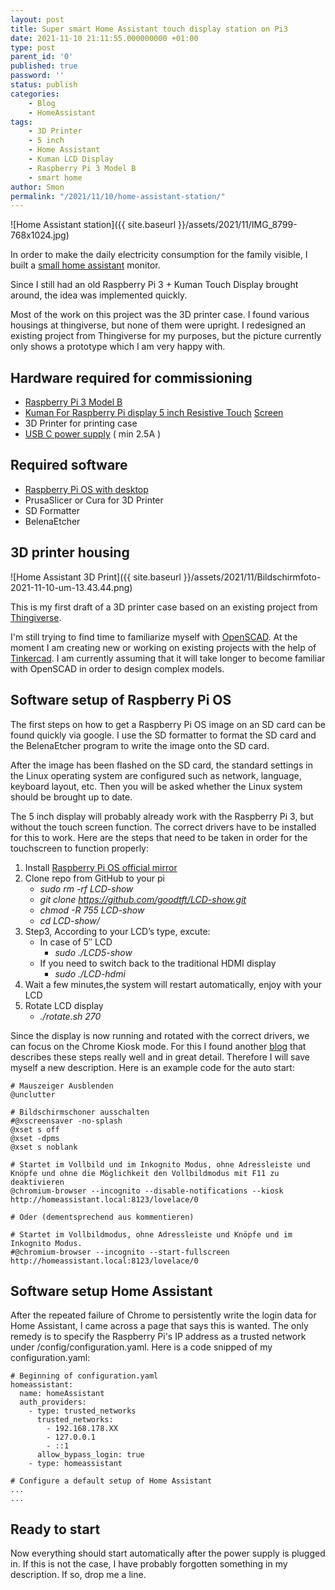 ```yaml
--- 
layout: post 
title: Super smart Home Assistant touch display station on Pi3 
date: 2021-11-10 21:11:55.000000000 +01:00 
type: post 
parent_id: '0' 
published: true 
password: '' 
status: publish 
categories: 
    - Blog 
    - HomeAssistant 
tags: 
    - 3D Printer 
    - 5 inch 
    - Home Assistant 
    - Kuman LCD Display 
    - Raspberry Pi 3 Model B 
    - smart home 
author: Smon
permalink: "/2021/11/10/home-assistant-station/" 
---
```


![Home Assistant station]({{ site.baseurl }}/assets/2021/11/IMG_8799-768x1024.jpg)

In order to make the daily electricity consumption for the family visible, I built a [small home assistant](http://elesie.de/2021/11/10/home-assistant-station/) monitor.

Since I still had an old Raspberry Pi 3 + Kuman Touch Display brought around, the idea was implemented quickly.

Most of the work on this project was the 3D printer case. I found various housings at thingiverse, but none of them were upright. I redesigned an existing project from Thingiverse for my purposes, but the picture currently only shows a prototype which I am very happy with.

**Hardware required for commissioning**
---------------------------------------

*   [Raspberry Pi 3 Model B](https://www.amazon.de/Raspberry-Pi-3BPLUS-R-Prozessor-Computer/dp/B07HX37B17/ref=sr_1_6?__mk_de_DE=ÅMÅŽÕÑ&crid=SQ7OAA1N9OAH&keywords=raspberry+pi+3+b%2B&qid=1636547572&qsid=262-3631401-7484166&sprefix=Raspberry+Pi+3+%2Caps%2C180&sr=8-6&sres=B07BFH96M3%2CB09HNPJCF7%2CB07N3QYTFJ%2CB07HX37B17%2CB08L6MLXM7%2CB07BDR5PDW%2CB01CD5VC92%2CB082QN6L1N%2CB00LPESRUK%2CB09HNQFPRK%2CB07ZV9C6QF%2CB09JJVTTFC%2CB082PSBBMM%2CB091LKF3ZT%2CB07ZCZ9Z6J%2CB09HNNP4YQ)
*   [Kuman For Raspberry Pi display 5 inch Resistive Touch](https://www.amazon.de/Kuman-Resistive-Protective-Touchscreen-Bildschirm/dp/B07M8QFKHK/ref=sr_1_1?adgrpid=69069141257&gclid=Cj0KCQiA-K2MBhC-ARIsAMtLKRtOy-l56cnGXyybLLshoDY-CNH60KyfYNzADLuFdmFIISiI_7-h3bIaAqtsEALw_wcB&hvadid=391628797118&hvdev=c&hvlocphy=9041871&hvnetw=g&hvqmt=e&hvrand=132073312680425130&hvtargid=kwd-415525993911&hydadcr=27927_1978089&keywords=kuman+5+inch&qid=1636547493&qsid=262-3631401-7484166&sr=8-1&sres=B07M8QFKHK%2CB07MBD6TTP%2CB07ZD4QGQJ%2CB081YQH7KQ%2CB07PG8XY3Y%2CB07JKZBG8H%2CB013JECYF2%2CB07YCBWRQP%2CB07QG87P9D%2CB07KJBCNS8%2CB071Y3NWCK%2CB087GFY4KL%2CB07H79XMLT%2CB07K6GHJFH%2CB07QJ8YQPX%2CB08B67KJ75&srpt=MONITOR) [Screen](https://www.amazon.de/Kuman-Resistive-Protective-Touchscreen-Bildschirm/dp/B07M8QFKHK/ref=sr_1_1?adgrpid=69069141257&gclid=Cj0KCQiA-K2MBhC-ARIsAMtLKRtOy-l56cnGXyybLLshoDY-CNH60KyfYNzADLuFdmFIISiI_7-h3bIaAqtsEALw_wcB&hvadid=391628797118&hvdev=c&hvlocphy=9041871&hvnetw=g&hvqmt=e&hvrand=132073312680425130&hvtargid=kwd-415525993911&hydadcr=27927_1978089&keywords=kuman+5+inch&qid=1636547493&qsid=262-3631401-7484166&sr=8-1&sres=B07M8QFKHK%2CB07MBD6TTP%2CB07ZD4QGQJ%2CB081YQH7KQ%2CB07PG8XY3Y%2CB07JKZBG8H%2CB013JECYF2%2CB07YCBWRQP%2CB07QG87P9D%2CB07KJBCNS8%2CB071Y3NWCK%2CB087GFY4KL%2CB07H79XMLT%2CB07K6GHJFH%2CB07QJ8YQPX%2CB08B67KJ75&srpt=MONITOR)
*   3D Printer for printing case
*   [USB C power supply](https://www.amazon.de/NorthPada-Raspberry-Netzteil-Schalter-Kontrollleuchte/dp/B07W5H9LQJ/ref=sr_1_1_sspa?__mk_de_DE=ÅMÅŽÕÑ&keywords=Netzteil+USB+micro&qid=1636547669&sr=8-1-spons&psc=1&spLa=ZW5jcnlwdGVkUXVhbGlmaWVyPUEzT1M5SE5aVjdQNkRKJmVuY3J5cHRlZElkPUEwODgyNDE0MURaMk8wMEM5VkJaNCZlbmNyeXB0ZWRBZElkPUEwMzIzMzkySTQ2Qjg0RzNIR0VWJndpZGdldE5hbWU9c3BfYXRmJmFjdGlvbj1jbGlja1JlZGlyZWN0JmRvTm90TG9nQ2xpY2s9dHJ1ZQ==) ( min 2.5A )

**Required software**
---------------------

*   [Raspberry Pi OS with desktop](https://www.raspberrypi.com/software/operating-systems/)
*   PrusaSlicer or Cura for 3D Printer
*   SD Formatter
*   BelenaEtcher

**3D printer housing**
----------------------

![Home Assistant 3D Print]({{ site.baseurl }}/assets/2021/11/Bildschirmfoto-2021-11-10-um-13.43.44.png)

This is my first draft of a 3D printer case based on an existing project from [Thingiverse](https://www.thingiverse.com/thing:2871564).

I'm still trying to find time to familiarize myself with [OpenSCAD](http://openscad.org). At the moment I am creating new or working on existing projects with the help of [Tinkercad](https://www.tinkercad.com/). I am currently assuming that it will take longer to become familiar with OpenSCAD in order to design complex models.

**Software setup of Raspberry Pi OS**
-------------------------------------

The first steps on how to get a Raspberry Pi OS image on an SD card can be found quickly via google. I use the SD formatter to format the SD card and the BelenaEtcher program to write the image onto the SD card.

After the image has been flashed on the SD card, the standard settings in the Linux operating system are configured such as network, language, keyboard layout, etc. Then you will be asked whether the Linux system should be brought up to date.

The 5 inch display will probably already work with the Raspberry Pi 3, but without the touch screen function. The correct drivers have to be installed for this to work. Here are the steps that need to be taken in order for the touchscreen to function properly:

1.  Install [Raspberry Pi OS official mirror](https://www.raspberrypi.org/downloads/)
2.  Clone repo from GitHub to your pi
    *   _sudo rm -rf LCD-show_
    *   _git clone https://github.com/goodtft/LCD-show.git_
    *   _chmod -R 755 LCD-show_
    *   _cd LCD-show/_
3.  Step3, According to your LCD’s type, excute:
    *   In case of 5″ LCD
        *   _sudo ./LCD5-show_
    *   If you need to switch back to the traditional HDMI display
        *   _sudo ./LCD-hdmi_
4.  Wait a few minutes,the system will restart automatically, enjoy with your LCD
5.  Rotate LCD display
    *   _./rotate.sh 270_

Since the display is now running and rotated with the correct drivers, we can focus on the Chrome Kiosk mode. For this I found another [blog](https://www.stoffl.info/2020/03/25/how-to-raspberry-pi-chromium-kiosk-mode-autostart-und-vollbildmodus/) that describes these steps really well and in great detail. Therefore I will save myself a new description. Here is an example code for the auto start:

    # Mauszeiger Ausblenden
    @unclutter
    
    # Bildschirmschoner ausschalten
    #@xscreensaver -no-splash  
    @xset s off
    @xset -dpms
    @xset s noblank
    
    # Startet im Vollbild und im Inkognito Modus, ohne Adressleiste und Knöpfe und ohne die Möglichkeit den Vollbildmodus mit F11 zu deaktivieren 
    @chromium-browser --incognito --disable-notifications --kiosk http://homeassistant.local:8123/lovelace/0
    
    # Oder (dementsprechend aus kommentieren) 
    
    # Startet im Vollbildmodus, ohne Adressleiste und Knöpfe und im Inkognito Modus.
    #@chromium-browser --incognito --start-fullscreen http://homeassistant.local:8123/lovelace/0
    
    
     

**Software setup Home Assistant**
---------------------------------

After the repeated failure of Chrome to persistently write the login data for Home Assistant, I came across a page that says this is wanted. The only remedy is to specify the Raspberry Pi's IP address as a trusted network under /config/configuration.yaml. Here is a code snipped of my configuration.yaml:

    # Beginning of configuration.yaml
    homeassistant:
      name: homeAssistant
      auth_providers:
        - type: trusted_networks
          trusted_networks:
            - 192.168.178.XX
            - 127.0.0.1
            - ::1
          allow_bypass_login: true
        - type: homeassistant
    
    # Configure a default setup of Home Assistant
    ...
    ...

**Ready to start**
------------------

Now everything should start automatically after the power supply is plugged in. If this is not the case, I have probably forgotten something in my description. If so, drop me a line.